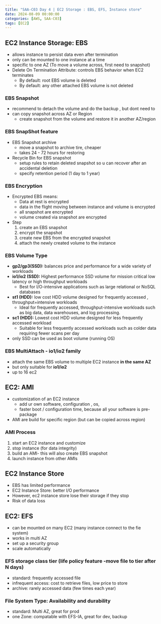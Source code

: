 ```yaml
---
title: "SAA-C03 Day 4 | EC2 Storage : EBS, EFS, Instance store"
date: 2024-08-09 00:00:00
categories: [AWS, SAA-C03]
tags: [EC2]
---
```


## EC2 Instance Storage: EBS
- allows instance to persist data even after termination
- only can be mounted to one instance at a time
- specific to one AZ (To move a volume across, first need to snapshot)
- Delete On Termination Attribute: controls EBS behavior when EC2 terminates
  - By default: root EBS volume is deleted
  - By default: any other attached EBS volume is not deleted

### EBS Snapshot
- recommend to detach the volume and do the backup , but dont need to
- can copy snapshot across AZ or Region
  - create snapshot from the volume and restore it in another AZ/region

### EBS SnapShot feature
- EBS Snapshot archive
  - move a snapshot to archive tire, cheaper
  - takes 24 - 72 hours for restoring
- Recycle Bin for EBS snapshot
  - setup rules to retain deleted snapshot so u can recover after an accidental deletion
  - specify retention period (1 day to 1 year)

### EBS Encryption
- Encrypted EBS means: 
  - Data at rest is encrypted
  - data in the flight moving between instance and volume is encrypted
  - all snapshot are encrypted
  - volume created via snapshot are encrypted
- Step
  1. create an EBS snapshot
  2. encrypt the snapshot
  3. create new EBS from the encrypted snapshot
  4. attach the newly created volume to the instance
### EBS Volume Type
- **gp2/gp3(SSD):** balances price and performance for a wide variety of workloads
- **io1/io2 (SSD):** Highest performance SSD volume for mission critical low latency or high throughput workloads
  - Best for I/O-intensive applications such as large relational or NoSQL databases
- **st1 (HDD):** low cost HDD volume designed for frequently accessed , throughput=intensive workloads
  - Ideal for frequently accessed, throughput-intensive workloads such as big data, data warehouses, and log processing.
- **sc1 (HDD):** Lowest cost HDD volume designed for less frequently accessed workload
  -  Suitable for less frequently accessed workloads such as colder data requiring fewer scans per day
- only SSD can be used as boot volume (running OS)

### EBS MultiAttach - io1/io2 family
- attach the same EBS volume to multiple EC2 instance **in the same AZ**
- but only suitable for **io1/io2**
- up to 16 ec2

## EC2: AMI
- customization of an EC2 instance
  - add ur own software, configuration , os,
  - faster boot / configuration time, because all your software is pre-package
- AMI are build for specific region (but can be copied across region)

### AMI Process
1. start an EC2 instance and customize
2. stop instance (for data integrity)
3. build an AMI- this will also create EBS snapshot
4. launch instance from other AMIs

## EC2 Instance Store
- EBS has limited performance
- EC2 Instance Store: better I/O performance
- However, ec2 instance store lose their storage if they stop
- Risk of data loss


## EC2: EFS
- can be mounted on many EC2 (many instance connect to the fie system)
- works in multi AZ 
- set up a security group
- scale automatically

### EFS storage class tier (life policy feature -move file to tier after N days)
- standard: frequently accessed file
- infrequent access: cost to retrieve files, low price to store
- archive: rarely accessed data (few times each year)

### File System Type: Availability and durability
- standard: Multi AZ, great for prod
- one Zone: compatable with EFS-IA, great for dev, backup
